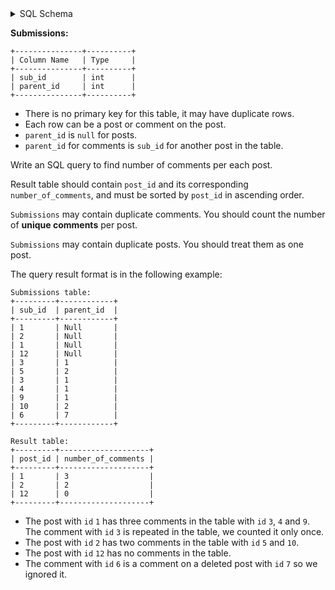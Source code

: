 <details>
<summary> SQL Schema</summary>

```sql
DROP TABLE IF EXISTS Submissions;

CREATE TABLE IF NOT EXISTS
  Submissions (sub_id int, parent_id int);

INSERT INTO
  Submissions (sub_id, parent_id)
VALUES
  ('1', NULL),
  ('2', NULL),
  ('1', NULL),
  ('12', NULL),
  ('3', '1'),
  ('5', '2'),
  ('3', '1'),
  ('4', '1'),
  ('9', '1'),
  ('10', '2'),
  ('6', '7');
```

</details>

**Submissions:**

```
+---------------+----------+
| Column Name   | Type     |
+---------------+----------+
| sub_id        | int      |
| parent_id     | int      |
+---------------+----------+
```

- There is no primary key for this table, it may have duplicate rows.
- Each row can be a post or comment on the post.
- `parent_id` is `null` for posts.
- `parent_id` for comments is `sub_id` for another post in the table.

Write an SQL query to find number of comments per each post.

Result table should contain `post_id` and its corresponding `number_of_comments`, and must be sorted by `post_id` in ascending order.

`Submissions` may contain duplicate comments. You should count the number of **unique comments** per post.

`Submissions` may contain duplicate posts. You should treat them as one post.

The query result format is in the following example:

```
Submissions table:
+---------+------------+
| sub_id  | parent_id  |
+---------+------------+
| 1       | Null       |
| 2       | Null       |
| 1       | Null       |
| 12      | Null       |
| 3       | 1          |
| 5       | 2          |
| 3       | 1          |
| 4       | 1          |
| 9       | 1          |
| 10      | 2          |
| 6       | 7          |
+---------+------------+

Result table:
+---------+--------------------+
| post_id | number_of_comments |
+---------+--------------------+
| 1       | 3                  |
| 2       | 2                  |
| 12      | 0                  |
+---------+--------------------+
```

- The post with `id` `1` has three comments in the table with `id` `3`, `4` and `9`. The comment with `id` `3` is repeated in the table, we counted it only once.
- The post with `id` `2` has two comments in the table with `id` `5` and `10`.
- The post with `id` `12` has no comments in the table.
- The comment with `id` `6` is a comment on a deleted post with `id` `7` so we ignored it.